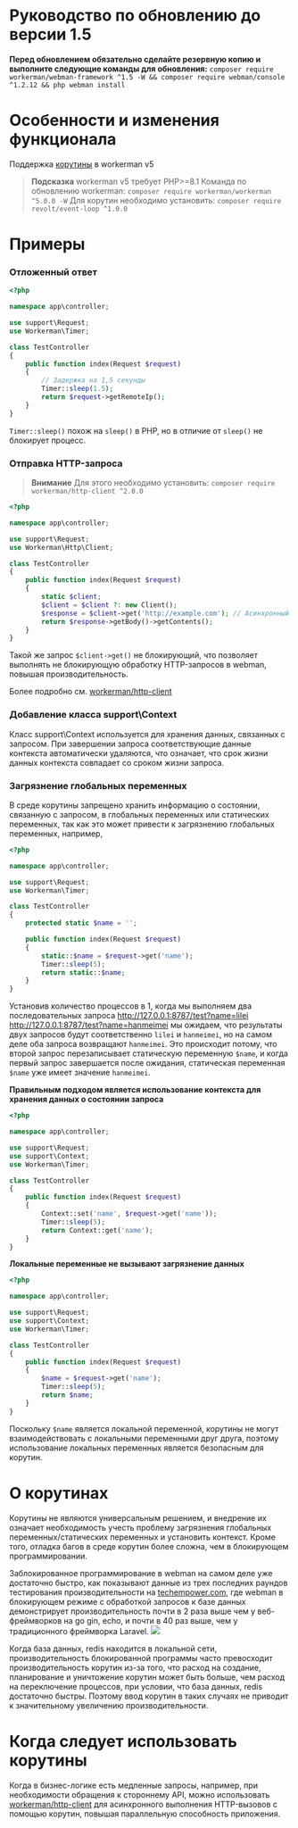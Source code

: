 # Руководство по обновлению до версии 1.5

**Перед обновлением обязательно сделайте резервную копию и выполните следующие команды для обновления:**
`composer require workerman/webman-framework ^1.5 -W && composer require webman/console ^1.2.12 && php webman install`

# Особенности и изменения функционала

Поддержка [корутины](https://www.workerman.net/doc/workerman/fiber.html) в workerman v5

> **Подсказка**
> workerman v5 требует PHP>=8.1
> Команда по обновлению workerman: `composer require workerman/workerman ^5.0.0 -W`
> Для корутин необходимо установить: `composer require revolt/event-loop ^1.0.0`

# Примеры
### Отложенный ответ

```php
<?php

namespace app\controller;

use support\Request;
use Workerman\Timer;

class TestController
{
    public function index(Request $request)
    {
        // Задержка на 1,5 секунды
        Timer::sleep(1.5);
        return $request->getRemoteIp();
    }
}
```
`Timer::sleep()` похож на `sleep()` в PHP, но в отличие от `sleep()` не блокирует процесс.

### Отправка HTTP-запроса

> **Внимание**
> Для этого необходимо установить: `composer require workerman/http-client ^2.0.0`

```php
<?php

namespace app\controller;

use support\Request;
use Workerman\Http\Client;

class TestController
{
    public function index(Request $request)
    {
        static $client;
        $client = $client ?: new Client();
        $response = $client->get('http://example.com'); // Асинхронный запрос с использованием синхронного метода
        return $response->getBody()->getContents();
    }
}
```
Такой же запрос `$client->get()` не блокирующий, что позволяет выполнять не блокирующую обработку HTTP-запросов в webman, повышая производительность.

Более подробно см. [workerman/http-client](https://www.workerman.net/doc/workerman/components/workerman-http-client.html)

### Добавление класса support\Context

Класс support\Context используется для хранения данных, связанных с запросом. При завершении запроса соответствующие данные контекста автоматически удаляются, что означает, что срок жизни данных контекста совпадает со сроком жизни запроса.

### Загрязнение глобальных переменных

В среде корутины запрещено хранить информацию о состоянии, связанную с запросом, в глобальных переменных или статических переменных, так как это может привести к загрязнению глобальных переменных, например,

```php
<?php

namespace app\controller;

use support\Request;
use Workerman\Timer;

class TestController
{
    protected static $name = '';

    public function index(Request $request)
    {
        static::$name = $request->get('name');
        Timer::sleep(5);
        return static::$name;
    }
}
```

Установив количество процессов в 1, когда мы выполняем два последовательных запроса
http://127.0.0.1:8787/test?name=lilei
http://127.0.0.1:8787/test?name=hanmeimei
мы ожидаем, что результаты двух запросов будут соответственно `lilei` и `hanmeimei`, но на самом деле оба запроса возвращают `hanmeimei`.
Это происходит потому, что второй запрос перезаписывает статическую переменную `$name`, и когда первый запрос завершается после ожидания, статическая переменная `$name` уже имеет значение `hanmeimei`.

**Правильным подходом является использование контекста для хранения данных о состоянии запроса**
```php
<?php

namespace app\controller;

use support\Request;
use support\Context;
use Workerman\Timer;

class TestController
{
    public function index(Request $request)
    {
        Context::set('name', $request->get('name'));
        Timer::sleep(5);
        return Context::get('name');
    }
}
```

**Локальные переменные не вызывают загрязнение данных**
```php
<?php

namespace app\controller;

use support\Request;
use support\Context;
use Workerman\Timer;

class TestController
{
    public function index(Request $request)
    {
        $name = $request->get('name');
        Timer::sleep(5);
        return $name;
    }
}
```
Поскольку `$name` является локальной переменной, корутины не могут взаимодействовать с локальными переменными друг друга, поэтому использование локальных переменных является безопасным для корутин.

# О корутинах
Корутины не являются универсальным решением, и внедрение их означает необходимость учесть проблему загрязнения глобальных переменных/статических переменных и установить контекст. Кроме того, отладка багов в среде корутин более сложна, чем в блокирующем программировании.

Заблокированное программирование в webman на самом деле уже достаточно быстро, как показывают данные из трех последних раундов тестирования производительности на [techempower.com](https://www.techempower.com/benchmarks/#section=data-r21&l=zijnjz-6bj&test=db&f=1ekg-cbcw-2t4w-27wr68-pc0-iv9slc-0-1ekgw-39g-kxs00-o0zk-4fu13d-2x8do8-2), где webman в блокирующем режиме с обработкой запросов к базе данных демонстрирует производительность почти в 2 раза выше чем у веб-фреймворков на go gin, echo, и почти в 40 раз выше, чем у традиционного фреймворка Laravel.
![](../../assets/img/benchemarks-go-sw.png?)

Когда база данных, redis находится в локальной сети, производительность блокированной программы часто превосходит производительность корутин из-за того, что расход на создание, планирование и уничтожение корутин может быть больше, чем расход на переключение процессов, при условии, что база данных, redis достаточно быстры. Поэтому ввод корутин в таких случаях не приводит к значительному увеличению производительности.

# Когда следует использовать корутины
Когда в бизнес-логике есть медленные запросы, например, при необходимости обращения к стороннему API, можно использовать [workerman/http-client](https://www.workerman.net/doc/workerman/components/workerman-http-client.html) для асинхронного выполнения HTTP-вызовов с помощью корутин, повышая параллельную способность приложения.

